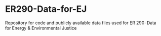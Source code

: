# ER290-Data-for-EJ
Repository for code and publicly available data files used for ER 290: Data for Energy &amp; Environmental Justice
